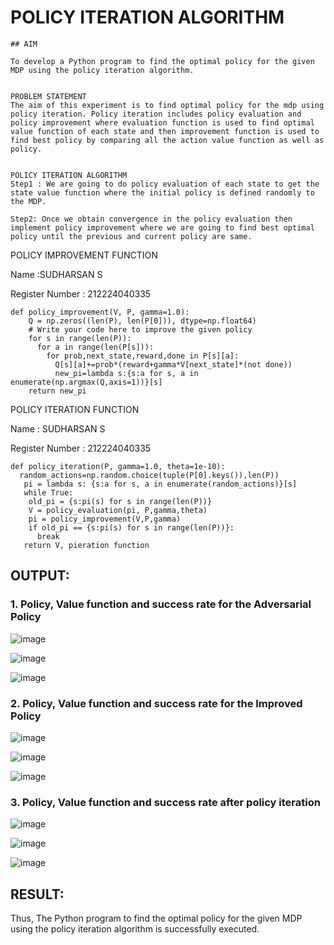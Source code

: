 # POLICY ITERATION ALGORITHM
```
## AIM

To develop a Python program to find the optimal policy for the given MDP using the policy iteration algorithm.
```
```

PROBLEM STATEMENT
The aim of this experiment is to find optimal policy for the mdp using policy iteration. Policy iteration includes policy evaluation and policy improvement where evaluation function is used to find optimal value function of each state and then improvement function is used to find best policy by comparing all the action value function as well as policy.
```
```

POLICY ITERATION ALGORITHM
Step1 : We are going to do policy evaluation of each state to get the state value function where the initial policy is defined randomly to the MDP.

Step2: Once we obtain convergence in the policy evaluation then implement policy improvement where we are going to find best optimal policy until the previous and current policy are same.
```


POLICY IMPROVEMENT FUNCTION


Name :SUDHARSAN S


Register Number : 212224040335


```
def policy_improvement(V, P, gamma=1.0):
    Q = np.zeros((len(P), len(P[0])), dtype=np.float64)
    # Write your code here to improve the given policy
    for s in range(len(P)):
      for a in range(len(P[s])):
        for prob,next_state,reward,done in P[s][a]:
          Q[s][a]+=prob*(reward+gamma*V[next_state]*(not done))
          new_pi=lambda s:{s:a for s, a in enumerate(np.argmax(Q,axis=1))}[s]
    return new_pi
```



POLICY ITERATION FUNCTION



Name : SUDHARSAN S



Register Number : 212224040335



```
def policy_iteration(P, gamma=1.0, theta=1e-10):
  random_actions=np.random.choice(tuple(P[0].keys()),len(P))
   pi = lambda s: {s:a for s, a in enumerate(random_actions)}[s]
   while True:
    old_pi = {s:pi(s) for s in range(len(P))}
    V = policy_evaluation(pi, P,gamma,theta)
    pi = policy_improvement(V,P,gamma)
    if old_pi == {s:pi(s) for s in range(len(P))}:
      break
   return V, pieration function
```


## OUTPUT:
### 1. Policy, Value function and success rate for the Adversarial Policy

![image](https://github.com/user-attachments/assets/4387ba25-ea8b-4a12-9917-20fba3448521)

![image](https://github.com/user-attachments/assets/9c7e54c8-35f6-4445-9641-255096ab06f7)

![image](https://github.com/user-attachments/assets/43f30da5-2be8-4073-8532-6c2da5dcdd72)


### 2. Policy, Value function and success rate for the Improved Policy

![image](https://github.com/user-attachments/assets/2c3e6610-f063-407c-98f3-d75d7d747b2b)

![image](https://github.com/user-attachments/assets/7c40dd4f-38fe-4a5c-93e7-ee0ecb66a22b)

![image](https://github.com/user-attachments/assets/ee13db1b-ebd1-4c11-ab55-33b563e8cb60)

### 3. Policy, Value function and success rate after policy iteration

![image](https://github.com/user-attachments/assets/fadab101-6b65-45c6-be1f-69e1b00bc680)

![image](https://github.com/user-attachments/assets/13142381-3514-4713-b6c6-b126d3053f76)

![image](https://github.com/user-attachments/assets/da497700-53fc-46ee-8f0a-2cfb74886bc1)



## RESULT:
Thus, The Python program to find the optimal policy for the given MDP using the policy iteration algorithm is successfully executed.
